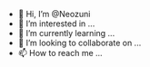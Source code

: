 - 👋 Hi, I’m @Neozuni
- 👀 I’m interested in ...
- 🌱 I’m currently learning ...
- 💞️ I’m looking to collaborate on ...
- 📫 How to reach me ...

<!---
Neozuni/Neozuni is a ✨ special ✨ repository because its `README.md` (this file) appears on your GitHub profile.
You can click the Preview link to take a look at your changes.
--->
